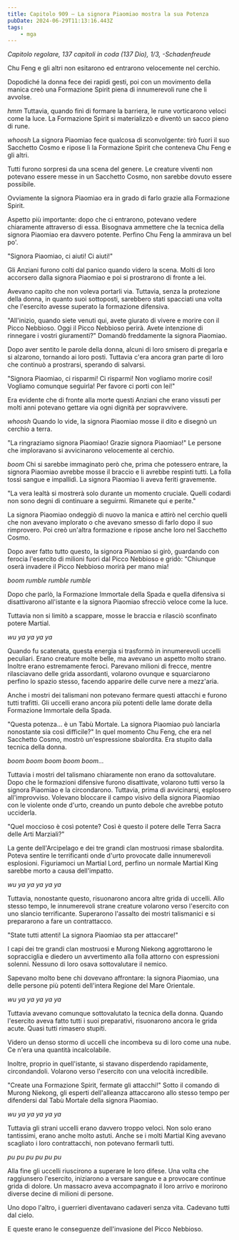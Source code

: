```yaml
---
title: Capitolo 909 – La signora Piaomiao mostra la sua Potenza
pubDate: 2024-06-29T11:13:16.443Z
tags:
    - mga
---
```



<em>Capitolo regolare,
137 capitoli in coda (137 Dio), 1/3,
-Schadenfreude</em>


Chu Feng e gli altri non esitarono ed entrarono velocemente nel cerchio.


Dopodiché la donna fece dei rapidi gesti, poi con un movimento della manica creò una Formazione Spirit piena di innumerevoli rune che li avvolse.


*hmm* Tuttavia, quando finì di formare la barriera, le rune vorticarono veloci come la luce. La Formazione Spirit si materializzò e diventò un sacco pieno di rune.


*whoosh* La signora Piaomiao fece qualcosa di sconvolgente: tirò fuori il suo Sacchetto Cosmo e ripose lì la Formazione Spirit che conteneva Chu Feng e gli altri.


Tutti furono sorpresi da una scena del genere. Le creature viventi non potevano essere messe in un Sacchetto Cosmo, non sarebbe dovuto essere possibile.


Ovviamente la signora Piaomiao era in grado di farlo grazie alla Formazione Spirit.


Aspetto più importante: dopo che ci entrarono, potevano vedere chiaramente attraverso di essa. Bisognava ammettere che la tecnica della signora Piaomiao era davvero potente. Perfino Chu Feng la ammirava un bel po'.


"Signora Piaomiao, ci aiuti! Ci aiuti!"


Gli Anziani furono colti dal panico quando videro la scena. Molti di loro accorsero dalla signora Piaomiao e poi si prostrarono di fronte a lei.


Avevano capito che non voleva portarli via. Tuttavia, senza la protezione della donna, in quanto suoi sottoposti, sarebbero stati spacciati una volta che l'esercito avesse superato la formazione difensiva.


"All'inizio, quando siete venuti qui, avete giurato di vivere e morire con il Picco Nebbioso. Oggi il Picco Nebbioso perirà. Avete intenzione di rinnegare i vostri giuramenti?" Domandò freddamente la signora Piaomiao.


Dopo aver sentito le parole della donna, alcuni di loro smisero di pregarla e si alzarono, tornando ai loro posti. Tuttavia c'era ancora gran parte di loro che continuò a prostrarsi, sperando di salvarsi.


"Signora Piaomiao, ci risparmi! Ci risparmi! Non vogliamo morire così! Vogliamo comunque seguirla! Per favore ci porti con lei!"


Era evidente che di fronte alla morte questi Anziani che erano vissuti per molti anni potevano gettare via ogni dignità per sopravvivere.


*whoosh* Quando lo vide, la signora Piaomiao mosse il dito e disegnò un cerchio a terra.


"La ringraziamo signora Piaomiao! Grazie signora Piaomiao!" Le persone che imploravano si avvicinarono velocemente al cerchio.


*boom* Chi si sarebbe immaginato però che, prima che potessero entrare, la signora Piaomiao avrebbe mosse il braccio e li avrebbe respinti tutti. La folla tossì sangue e impallidì. La signora Piaomiao li aveva feriti gravemente.


"La vera lealtà si mostrerà solo durante un momento cruciale. Quelli codardi non sono degni di continuare a seguirmi. Rimanete qui e perite."


La signora Piaomiao ondeggiò di nuovo la manica e attirò nel cerchio quelli che non avevano implorato o che avevano smesso di farlo dopo il suo rimprovero. Poi creò un'altra formazione e ripose anche loro nel Sacchetto Cosmo.


Dopo aver fatto tutto questo, la signora Piaomiao si girò, guardando con ferocia l'esercito di milioni fuori dal Picco Nebbioso e gridò: "Chiunque oserà invadere il Picco Nebbioso morirà per mano mia!


*boom rumble rumble rumble*


Dopo che parlò, la Formazione Immortale della Spada e quella difensiva si disattivarono all'istante e la signora Piaomiao sfrecciò veloce come la luce.


Tuttavia non si limitò a scappare, mosse le braccia e rilasciò sconfinato potere Martial.


*wu ya ya ya ya*


Quando fu scatenata, questa energia si trasformò in innumerevoli uccelli peculiari. Erano creature molte belle, ma avevano un aspetto molto strano. Inoltre erano estremamente feroci. Parevano milioni di frecce, mentre rilasciavano delle grida assordanti, volarono ovunque e squarciarono perfino lo spazio stesso, facendo apparire delle curve nere a mezz'aria.


Anche i mostri dei talismani non potevano fermare questi attacchi e furono tutti trafitti. Gli uccelli erano ancora più potenti delle lame dorate della Formazione Immortale della Spada.


"Questa potenza... è un Tabù Mortale. La signora Piaomiao può lanciarla nonostante sia così difficile?" In quel momento Chu Feng, che era nel Sacchetto Cosmo, mostrò un'espressione sbalordita. Era stupito dalla tecnica della donna.


*boom boom boom boom boom...*


Tuttavia i mostri del talismano chiaramente non erano da sottovalutare. Dopo che le formazioni difensive furono disattivate, volarono tutti verso la signora Piaomiao e la circondarono. Tuttavia, prima di avvicinarsi, esplosero all'improvviso. Volevano bloccare il campo visivo della signora Piaomiao con le violente onde d'urto, creando un punto debole che avrebbe potuto ucciderla.


"Quel moccioso è così potente? Così è questo il potere delle Terra Sacra delle Arti Marziali?"


La gente dell'Arcipelago e dei tre grandi clan mostruosi rimase sbalordita. Poteva sentire le terrificanti onde d'urto provocate dalle innumerevoli esplosioni. Figuriamoci un Martial Lord, perfino un normale Martial King sarebbe morto a causa dell'impatto.


*wu ya ya ya ya ya*


Tuttavia, nonostante questo, risuonarono ancora altre grida di uccelli. Allo stesso tempo, le innumerevoli strane creature volarono verso l'esercito con uno slancio terrificante. Superarono l'assalto dei mostri talismanici e si prepararono a fare un contrattacco.


"State tutti attenti! La signora Piaomiao sta per attaccare!"


I capi dei tre grandi clan mostruosi e Murong Niekong aggrottarono le sopracciglia e diedero un avvertimento alla folla attorno con espressioni solenni. Nessuno di loro osava sottovalutare il nemico.


Sapevano molto bene chi dovevano affrontare: la signora Piaomiao, una delle persone più potenti dell'intera Regione del Mare Orientale.


*wu ya ya ya ya ya*


Tuttavia avevano comunque sottovalutato la tecnica della donna. Quando l'esercito aveva fatto tutti i suoi preparativi, risuonarono ancora le grida acute. Quasi tutti rimasero stupiti.


Videro un denso stormo di uccelli che incombeva su di loro come una nube. Ce n'era una quantità incalcolabile.


Inoltre, proprio in quell'istante, si stavano disperdendo rapidamente, circondandoli. Volarono verso l'esercito con una velocità incredibile.


"Create una Formazione Spirit, fermate gli attacchi!" Sotto il comando di Murong Niekong, gli esperti dell'alleanza attaccarono allo stesso tempo per difendersi dal Tabù Mortale della signora Piaomiao.


*wu ya ya ya ya ya*


Tuttavia gli strani uccelli erano davvero troppo veloci. Non solo erano tantissimi, erano anche molto astuti. Anche se i molti Martial King avevano scagliato i loro contrattacchi, non potevano fermarli tutti.


*pu pu pu pu pu pu*


Alla fine gli uccelli riuscirono a superare le loro difese. Una volta che raggiunsero l'esercito, iniziarono a versare sangue e a provocare continue grida di dolore. Un massacro aveva accompagnato il loro arrivo e morirono diverse decine di milioni di persone.


Uno dopo l'altro, i guerrieri diventavano cadaveri senza vita. Cadevano tutti dal cielo.


E queste erano le conseguenze dell'invasione del Picco Nebbioso.
                                


                                



